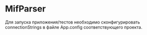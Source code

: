 # MifParser
Для запуска приложения/тестов необходимо сконфигурировать connectionStrings в файле App.config соответствующего проекта.
